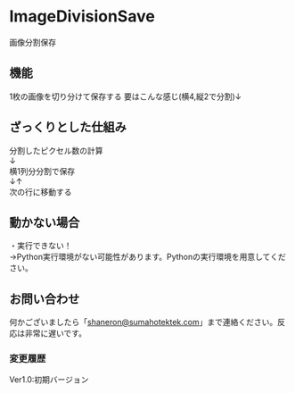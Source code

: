 # ImageDivisionSave<br>
画像分割保存<br>

## 機能<br>
1枚の画像を切り分けて保存する
要はこんな感じ(横4,縦2で分割)↓<br>

## ざっくりとした仕組み<br>
分割したピクセル数の計算<br>
↓<br>
横1列分分割で保存<br>
↓↑<br>
次の行に移動する<br>

## 動かない場合<br>
・実行できない！<br>
→Python実行環境がない可能性があります。Pythonの実行環境を用意してください。<br>

## お問い合わせ<br>
何かございましたら「shaneron@sumahotektek.com」まで連絡ください。反応は非常に遅いです。<br>

### 変更履歴<br>
Ver1.0:初期バージョン

